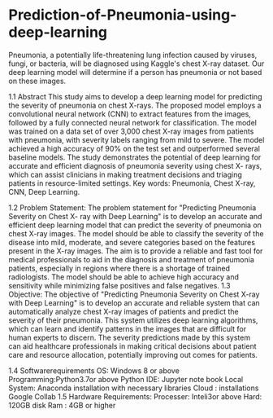 # Prediction-of-Pneumonia-using-deep-learning
Pneumonia, a potentially life-threatening lung infection caused by viruses, fungi, or bacteria, will be diagnosed using Kaggle's chest X-ray dataset. Our deep learning model will determine if a person has pneumonia or not based on these images.

1.1 Abstract
This study aims to develop a deep learning model for predicting the severity of pneumonia on chest X-rays. The proposed model employs a convolutional neural network (CNN) to extract features from the images, followed by a fully connected neural network for classification. The model was trained on a data set of over 3,000 chest X-ray images from patients with pneumonia, with severity labels ranging from mild to severe. The model achieved a high accuracy of 90% on the test set and outperformed several baseline models.
The study demonstrates the potential of deep learning for accurate and efficient diagnosis of pneumonia severity using chest X- rays, which can assist clinicians in making treatment decisions and triaging patients in resource-limited settings.
Key words: Pneumonia, Chest X-ray, CNN, Deep Learning.

1.2 Problem Statement:
The problem statement for "Predicting Pneumonia Severity on Chest X- ray with Deep Learning" is to develop an accurate and efficient deep learning model that can predict the severity of pneumonia on chest X-ray images. The model should be able to classify the severity of the disease into mild, moderate, and severe categories based on the features present in the X-ray images. The aim is to provide a reliable and fast tool for medical professionals to aid in the diagnosis and treatment of pneumonia patients, especially in regions where there is a shortage of trained radiologists. The model should be able to achieve high accuracy and sensitivity while minimizing false positives and false negatives.
1.3 Objective:
The objective of "Predicting Pneumonia Severity on Chest X-ray with Deep Learning" is to develop an accurate and reliable system that can automatically analyze chest X-ray images of patients and predict the severity of their pneumonia. This system utilizes deep learning algorithms, which can learn and identify patterns in the images that are difficult for human experts to discern. The severity predictions made by this system can aid healthcare professionals in making critical decisions about patient care and resource allocation, potentially improving out comes for patients.

1.4 Softwarerequirements
OS: Windows 8 or above
Programming:Python3.7or above
Python IDE: Jupyter note book
Local System: Anaconda installation with necessary libraries
Cloud : installations Google Collab
1.5 Hardware Requirements:
Processer: Inteli3or above
Hard: 120GB
disk Ram : 4GB or higher
